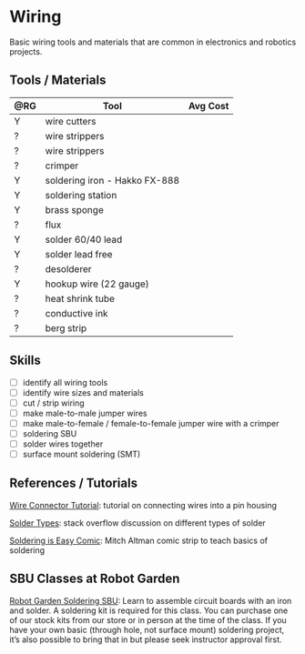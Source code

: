 
# Wiring

Basic wiring tools and materials that are common in electronics and robotics
projects.

## Tools / Materials

|@RG|Tool                       |Avg Cost |
|---|---------------------------|--------:|
| Y |wire cutters | |
| ? |wire strippers | |
| ? |wire strippers | |
| ? |crimper | |
| Y |soldering iron - Hakko FX-888 | |
| Y |soldering station | |
| Y |brass sponge | |
| ? |flux | |
| Y |solder 60/40 lead | |
| Y |solder lead free | |
| ? |desolderer | |
| Y |hookup wire (22 gauge) | |
| ? |heat shrink tube | |
| ? |conductive ink | |
| ? |berg strip | |

## Skills

- [ ] identify all wiring tools
- [ ] identify wire sizes and materials
- [ ] cut / strip wiring
- [ ] make male-to-male jumper wires
- [ ] make male-to-female / female-to-female jumper wire with a crimper
- [ ] soldering SBU
- [ ] solder wires together
- [ ] surface mount soldering (SMT)

## References / Tutorials

[Wire Connector Tutorial](http://www.societyofrobots.com/electronics_wire_connector.shtml): tutorial on connecting wires into a pin housing

[Solder Types](http://electronics.stackexchange.com/questions/3/what-are-the-different-types-of-solder-used-for): stack overflow discussion on different types of solder

[Soldering is Easy Comic](http://mightyohm.com/files/soldercomic/FullSolderComic_EN.pdf): Mitch Altman comic strip to teach basics of soldering

## SBU Classes at Robot Garden

[Robot Garden Soldering SBU](http://www.robotgarden.org/workshop/safety-and-basic-use/): Learn to assemble circuit boards with an iron and solder.  A soldering kit is required for this class. You can purchase one of our stock kits from our store or in person at the time of the class. If you have your own basic (through hole, not surface mount) soldering project, it’s also possible to bring that in but please seek instructor approval first.





